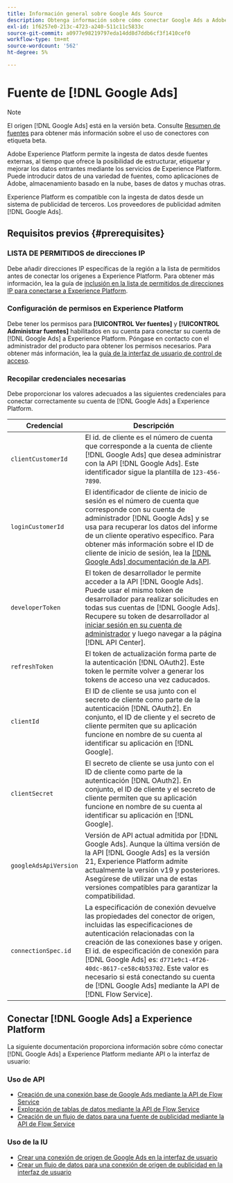 ```yaml
---
title: Información general sobre Google Ads Source
description: Obtenga información sobre cómo conectar Google Ads a Adobe Experience Platform mediante API o la interfaz de usuario.
exl-id: 1f6257e0-213c-4723-a240-511c11c5833c
source-git-commit: a0977e98219797eda14dd8d7ddb6cf3f1410cef0
workflow-type: tm+mt
source-wordcount: '562'
ht-degree: 5%

---
```


# Fuente de [!DNL Google Ads] 

>[!NOTE]
>
>El origen [!DNL Google Ads] está en la versión beta. Consulte [Resumen de fuentes](../../home.md#terms-and-conditions) para obtener más información sobre el uso de conectores con etiqueta beta.

Adobe Experience Platform permite la ingesta de datos desde fuentes externas, al tiempo que ofrece la posibilidad de estructurar, etiquetar y mejorar los datos entrantes mediante los servicios de Experience Platform. Puede introducir datos de una variedad de fuentes, como aplicaciones de Adobe, almacenamiento basado en la nube, bases de datos y muchas otras.

Experience Platform es compatible con la ingesta de datos desde un sistema de publicidad de terceros. Los proveedores de publicidad admiten [!DNL Google Ads].

## Requisitos previos {#prerequisites}

### LISTA DE PERMITIDOS de direcciones IP

Debe añadir direcciones IP específicas de la región a la lista de permitidos antes de conectar los orígenes a Experience Platform. Para obtener más información, lea la guía de [inclusión en la lista de permitidos de direcciones IP para conectarse a Experience Platform](../../ip-address-allow-list.md).

### Configuración de permisos en Experience Platform

Debe tener los permisos para **[!UICONTROL Ver fuentes]** y **[!UICONTROL Administrar fuentes]** habilitados en su cuenta para conectar su cuenta de [!DNL Google Ads] a Experience Platform. Póngase en contacto con el administrador del producto para obtener los permisos necesarios. Para obtener más información, lea la [guía de la interfaz de usuario de control de acceso](../../../access-control/ui/overview.md).

### Recopilar credenciales necesarias

Debe proporcionar los valores adecuados a las siguientes credenciales para conectar correctamente su cuenta de [!DNL Google Ads] a Experience Platform.

| Credencial | Descripción |
| --- | --- |
| `clientCustomerId` | El id. de cliente es el número de cuenta que corresponde a la cuenta de cliente [!DNL Google Ads] que desea administrar con la API [!DNL Google Ads]. Este identificador sigue la plantilla de `123-456-7890`. |
| `loginCustomerId` | El identificador de cliente de inicio de sesión es el número de cuenta que corresponde con su cuenta de administrador [!DNL Google Ads] y se usa para recuperar los datos del informe de un cliente operativo específico. Para obtener más información sobre el ID de cliente de inicio de sesión, lea la [[!DNL Google Ads] documentación de la API](https://developers.google.com/search-ads/reporting/concepts/login-customer-id). |
| `developerToken` | El token de desarrollador le permite acceder a la API [!DNL Google Ads]. Puede usar el mismo token de desarrollador para realizar solicitudes en todas sus cuentas de [!DNL Google Ads]. Recupere su token de desarrollador al [iniciar sesión en su cuenta de administrador](https://ads.google.com/home/tools/manager-accounts/) y luego navegar a la página [!DNL API Center]. |
| `refreshToken` | El token de actualización forma parte de la autenticación [!DNL OAuth2]. Este token le permite volver a generar los tokens de acceso una vez caducados. |
| `clientId` | El ID de cliente se usa junto con el secreto de cliente como parte de la autenticación [!DNL OAuth2]. En conjunto, el ID de cliente y el secreto de cliente permiten que su aplicación funcione en nombre de su cuenta al identificar su aplicación en [!DNL Google]. |
| `clientSecret` | El secreto de cliente se usa junto con el ID de cliente como parte de la autenticación [!DNL OAuth2]. En conjunto, el ID de cliente y el secreto de cliente permiten que su aplicación funcione en nombre de su cuenta al identificar su aplicación en [!DNL Google]. |
| `googleAdsApiVersion` | Versión de API actual admitida por [!DNL Google Ads]. Aunque la última versión de la API [!DNL Google Ads] es la versión 21, Experience Platform admite actualmente la versión v19 y posteriores. Asegúrese de utilizar una de estas versiones compatibles para garantizar la compatibilidad. |
| `connectionSpec.id` | La especificación de conexión devuelve las propiedades del conector de origen, incluidas las especificaciones de autenticación relacionadas con la creación de las conexiones base y origen. El id. de especificación de conexión para [!DNL Google Ads] es: `d771e9c1-4f26-40dc-8617-ce58c4b53702`. Este valor es necesario si está conectando su cuenta de [!DNL Google Ads] mediante la API de [!DNL Flow Service]. |

## Conectar [!DNL Google Ads] a Experience Platform

La siguiente documentación proporciona información sobre cómo conectar [!DNL Google Ads] a Experience Platform mediante API o la interfaz de usuario:

### Uso de API

* [Creación de una conexión base de Google Ads mediante la API de Flow Service](../../tutorials/api/create/advertising/ads.md)
* [Exploración de tablas de datos mediante la API de Flow Service](../../tutorials/api/explore/tabular.md)
* [Creación de un flujo de datos para una fuente de publicidad mediante la API de Flow Service](../../tutorials/api/collect/advertising.md)

### Uso de la IU

* [Crear una conexión de origen de Google Ads en la interfaz de usuario](../../tutorials/ui/create/advertising/ads.md)
* [Crear un flujo de datos para una conexión de origen de publicidad en la interfaz de usuario](../../tutorials/ui/dataflow/advertising.md)
